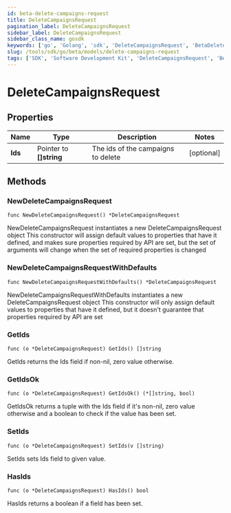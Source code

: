 ```yaml
---
id: beta-delete-campaigns-request
title: DeleteCampaignsRequest
pagination_label: DeleteCampaignsRequest
sidebar_label: DeleteCampaignsRequest
sidebar_class_name: gosdk
keywords: ['go', 'Golang', 'sdk', 'DeleteCampaignsRequest', 'BetaDeleteCampaignsRequest'] 
slug: /tools/sdk/go/beta/models/delete-campaigns-request
tags: ['SDK', 'Software Development Kit', 'DeleteCampaignsRequest', 'BetaDeleteCampaignsRequest']
---
```


# DeleteCampaignsRequest

## Properties

Name | Type | Description | Notes
------------ | ------------- | ------------- | -------------
**Ids** | Pointer to **[]string** | The ids of the campaigns to delete | [optional] 

## Methods

### NewDeleteCampaignsRequest

`func NewDeleteCampaignsRequest() *DeleteCampaignsRequest`

NewDeleteCampaignsRequest instantiates a new DeleteCampaignsRequest object
This constructor will assign default values to properties that have it defined,
and makes sure properties required by API are set, but the set of arguments
will change when the set of required properties is changed

### NewDeleteCampaignsRequestWithDefaults

`func NewDeleteCampaignsRequestWithDefaults() *DeleteCampaignsRequest`

NewDeleteCampaignsRequestWithDefaults instantiates a new DeleteCampaignsRequest object
This constructor will only assign default values to properties that have it defined,
but it doesn't guarantee that properties required by API are set

### GetIds

`func (o *DeleteCampaignsRequest) GetIds() []string`

GetIds returns the Ids field if non-nil, zero value otherwise.

### GetIdsOk

`func (o *DeleteCampaignsRequest) GetIdsOk() (*[]string, bool)`

GetIdsOk returns a tuple with the Ids field if it's non-nil, zero value otherwise
and a boolean to check if the value has been set.

### SetIds

`func (o *DeleteCampaignsRequest) SetIds(v []string)`

SetIds sets Ids field to given value.

### HasIds

`func (o *DeleteCampaignsRequest) HasIds() bool`

HasIds returns a boolean if a field has been set.


